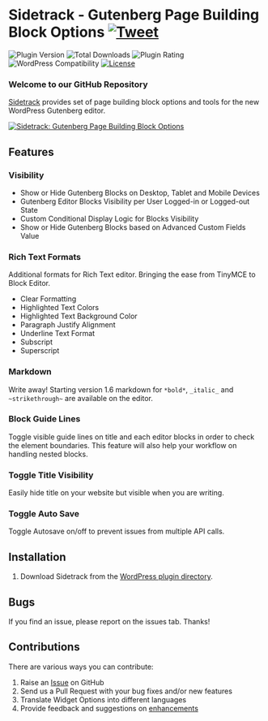 # Sidetrack - Gutenberg Page Building Block Options [![Tweet](https://img.shields.io/twitter/url/http/shields.io.svg?style=social)](https://twitter.com/intent/tweet?text=Sidetrack%20-%20Gutenberg%20Page%20Building%20Block%20Options&url=https://sidetrack.com/&via=sidetrack&hashtags=gutenberg,blocks,WordPress)

![Plugin Version](https://img.shields.io/wordpress/plugin/v/blockshop-options.svg?maxAge=2592000) ![Total Downloads](https://img.shields.io/wordpress/plugin/dt/blockshop-options.svg?maxAge=2592000) ![Plugin Rating](https://img.shields.io/wordpress/plugin/r/blockshop-options.svg?maxAge=2592000) ![WordPress Compatibility](https://img.shields.io/wordpress/v/blockshop-options.svg?maxAge=2592000) [![License](https://img.shields.io/badge/license-GPL--2.0%2B-red.svg)](https://github.com/pbrocks/blockshop-options/blob/master/LICENSE)

### Welcome to our GitHub Repository

[Sidetrack](https://sidetrack.com?utm_medium=github&utm_source=github&utm_campaign=readme&utm_content=sidetrack) provides set of page building block options and tools for the new WordPress Gutenberg editor.

[![Sidetrack: Gutenberg Page Building Block Options](https://i.ytimg.com/vi_webp/_Im6fuUZXfc/maxresdefault.webp)](https://www.youtube.com/watch?v=_Im6fuUZXfc "Sidetrack")

## Features

### Visibility
* Show or Hide Gutenberg Blocks on Desktop, Tablet and Mobile Devices
* Gutenberg Editor Blocks Visibility per User Logged-in or Logged-out State
* Custom Conditional Display Logic for Blocks Visibility
* Show or Hide Gutenberg Blocks based on Advanced Custom Fields Value

### Rich Text Formats
Additional formats for Rich Text editor. Bringing the ease from TinyMCE to Block Editor.

* Clear Formatting
* Highlighted Text Colors
* Highlighted Text Background Color
* Paragraph Justify Alignment
* Underline Text Format
* Subscript
* Superscript

### Markdown
Write away! Starting version 1.6 markdown for `*bold*`, `_italic_` and `~strikethrough~` are available on the editor.

### Block Guide Lines
Toggle visible guide lines on title and each editor blocks in order to check the element boundaries. This feature will also help your workflow on handling nested blocks.

### Toggle Title Visibility
Easily hide title on your website but visible when you are writing.

### Toggle Auto Save
Toggle Autosave on/off to prevent issues from multiple API calls.


## Installation ##

1. Download Sidetrack from the [WordPress plugin directory](https://wordpress.org/plugins/blockshop-options/).

## Bugs ##
If you find an issue, please report on the issues tab. Thanks!


## Contributions ##
There are various ways you can contribute:

1. Raise an [Issue](https://github.com/pbrocks/blockshop-options/issues) on GitHub
2. Send us a Pull Request with your bug fixes and/or new features
3. Translate Widget Options into different languages
4. Provide feedback and suggestions on [enhancements](https://github.com/pbrocks/blockshop-options/issues)